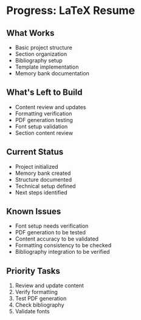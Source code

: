 # Progress: LaTeX Resume

## What Works
- Basic project structure
- Section organization
- Bibliography setup
- Template implementation
- Memory bank documentation

## What's Left to Build
- Content review and updates
- Formatting verification
- PDF generation testing
- Font setup validation
- Section content review

## Current Status
- Project initialized
- Memory bank created
- Structure documented
- Technical setup defined
- Next steps identified

## Known Issues
- Font setup needs verification
- PDF generation to be tested
- Content accuracy to be validated
- Formatting consistency to be checked
- Bibliography integration to be verified

## Priority Tasks
1. Review and update content
2. Verify formatting
3. Test PDF generation
4. Check bibliography
5. Validate fonts 